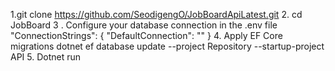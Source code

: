 1.git clone https://github.com/SeodigengO/JobBoardApiLatest.git
2. cd JobBoard
3 . Configure your database connection in the .env file
"ConnectionStrings": {
  "DefaultConnection": ""
}
4. Apply EF Core migrations
dotnet ef database update --project Repository --startup-project API
5. Dotnet run
